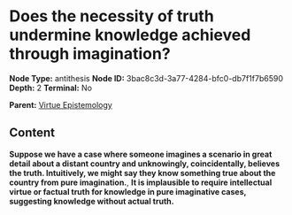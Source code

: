 # Does the necessity of truth undermine knowledge achieved through imagination?

**Node Type:** antithesis
**Node ID:** 3bac8c3d-3a77-4284-bfc0-db7f1f7b6590
**Depth:** 2
**Terminal:** No

**Parent:** [Virtue Epistemology](virtue-epistemology.md)

## Content

**Suppose we have a case where someone imagines a scenario in great detail about a distant country and unknowingly, coincidentally, believes the truth. Intuitively, we might say they know something true about the country from pure imagination.**, **It is implausible to require intellectual virtue or factual truth for knowledge in pure imaginative cases, suggesting knowledge without actual truth.**
